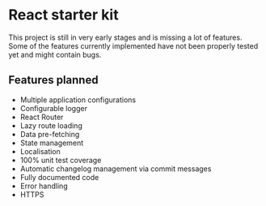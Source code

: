 # React starter kit

This project is still in very early stages and is missing a lot of features.
Some of the features currently implemented have not been properly tested yet and might contain bugs.

## Features planned
- Multiple application configurations
- Configurable logger
- React Router
- Lazy route loading
- Data pre-fetching
- State management
- Localisation
- 100% unit test coverage
- Automatic changelog management via commit messages
- Fully documented code
- Error handling
- HTTPS
